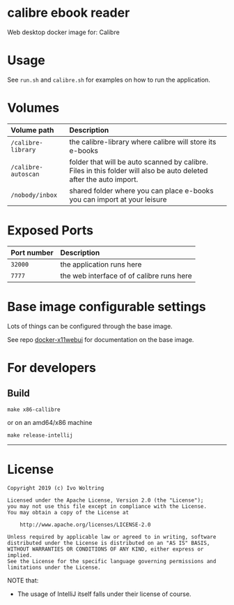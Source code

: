 # calibre ebook reader

Web desktop docker image for: Calibre

# Usage

See `run.sh` and `calibre.sh` for examples on how to run the application.

# Volumes

| Volume path          | Description                                             |
| :--------------------| :-------------------------------------------------------|
| `/calibre-library`   | the calibre-library where calibre will store its e-books|
| `/calibre-autoscan`  | folder that will be auto scanned by calibre. Files in this folder will also be auto deleted after the auto import. |
| `/nobody/inbox`      | shared folder where you can place e-books you can import at your leisure |

# Exposed Ports

| Port number          | Description                                             |
| :--------------------| :-------------------------------------------------------|
| `32000`              | the application runs here                               |
| `7777`               | the web interface of of calibre runs here               |


# Base image configurable settings

Lots of things can be configured through the base image.

See repo [docker-x11webui](https://github.com/IvoNet/docker-x11webui/blob/master/README.md)
for documentation on the base image.

# For developers

## Build 

```shell
make x86-callibre
```

or on an amd64/x86 machine

```shell
make release-intellij
```

---
# License

    Copyright 2019 (c) Ivo Woltring

    Licensed under the Apache License, Version 2.0 (the "License");
    you may not use this file except in compliance with the License.
    You may obtain a copy of the License at

        http://www.apache.org/licenses/LICENSE-2.0

    Unless required by applicable law or agreed to in writing, software
    distributed under the License is distributed on an "AS IS" BASIS,
    WITHOUT WARRANTIES OR CONDITIONS OF ANY KIND, either express or implied.
    See the License for the specific language governing permissions and
    limitations under the License.

NOTE that:
- The usage of IntelliJ itself falls under their license of course.